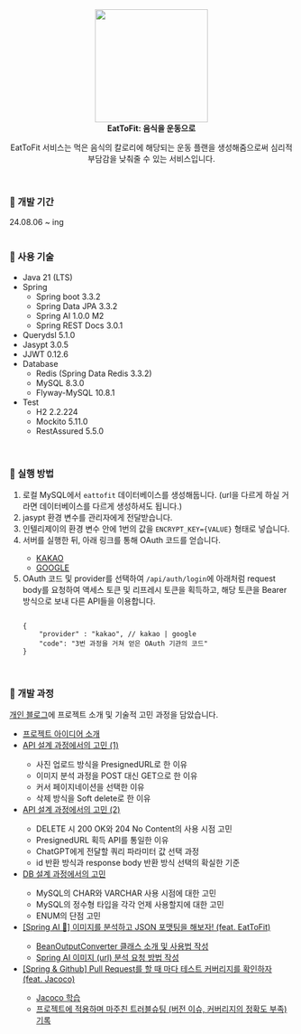 <div align="center">
  <img src="https://github.com/user-attachments/assets/419eeb62-c629-4e2d-937b-7bd9a89c63a9" width="200px" height="200px">
  <br>
  <b>EatToFit: 음식을 운동으로</b>
  <br>
  <p>EatToFit 서비스는 먹은 음식의 칼로리에 해당되는 운동 플랜을 생성해줌으로써 심리적 부담감을 낮춰줄 수 있는 서비스입니다.</p>
</div>

<br>
<h3>🍔 개발 기간</h3>
24.08.06 ~ ing

<br>
<br>
<h3>🍔 사용 기술</h3>
<ul>
  <li>Java 21 (LTS)</li>
  <li>Spring
    <ul>
      <li>Spring boot 3.3.2</li>
      <li>Spring Data JPA 3.3.2</li>
      <li>Spring AI 1.0.0 M2</li>
      <li>Spring REST Docs 3.0.1</li>
    </ul>
  </li>
  <li>Querydsl 5.1.0</li>
  <li>Jasypt 3.0.5</li>
  <li>JJWT 0.12.6</li>
  <li>Database
    <ul>
      <li>Redis (Spring Data Redis 3.3.2)</li>
      <li>MySQL 8.3.0</li>
      <li>Flyway-MySQL 10.8.1</li>
    </ul>
  </li>
  <li>Test
    <ul>
      <li>H2 2.2.224</li>
      <li>Mockito 5.11.0</li>
      <li>RestAssured 5.5.0</li>
    </ul>
  </li>
</ul>

<br>
<h3>🍔 실행 방법</h3>
<ol>
<li>로컬 MySQL에서 <code>eattofit</code> 데이터베이스를 생성해둡니다. (url을 다르게 하실 거라면 데이터베이스를 다르게 생성하셔도 됩니다.)</li>
<li>jasypt 환경 변수를 관리자에게 전달받습니다.</li>
<li>인텔리제이의 환경 변수 안에 1번의 값을 <code>ENCRYPT_KEY={VALUE}</code> 형태로 넣습니다.</li>
<li>서버를 실행한 뒤, 아래 링크를 통해 OAuth 코드를 얻습니다.</li>
  <ul>
    <li><a href="https://kauth.kakao.com/oauth/authorize?response_type=code&amp;client_id=a4b1f62f6ee5ff7808de3fbdc9fd025d&amp;redirect_uri=http://localhost:8080/oauth/kakao">KAKAO</a></li>
    <li><a href="https://accounts.google.com/o/oauth2/v2/auth?client_id=153893114774-fki8eqg7uiukvr0sqmk992odbb1l9rem.apps.googleusercontent.com&redirect_uri=http://localhost:8080/oauth/google&response_type=code&scope=openid%20email%20profile">GOOGLE</a></li>
  </ul>
<li>OAuth 코드 및 provider를 선택하여 <code>/api/auth/login</code>에 아래처럼 request body를 요청하여 액세스 토큰 및 리프레시 토큰을 획득하고, 해당 토큰을 Bearer 방식으로 보내 다른 API들을 이용합니다.</li>
<pre><code class="language-json">
{
    "provider" : "kakao", // kakao | google
    "code": "3번 과정을 거쳐 얻은 OAuth 기관의 코드"
}
</code></pre>
</ol>

<br>
<h3>🍔 개발 과정</h3>
<a href="https://devwriter.tistory.com/category/%E2%9C%A8%20%ED%94%84%EB%A1%9C%EC%A0%9D%ED%8A%B8/EatToFit%20%5BF-Lab%5D">개인 블로그</a>에 프로젝트 소개 및 기술적 고민 과정을 담았습니다.
<br>
<ul>
  <li><a href="https://devwriter.tistory.com/52">프로젝트 아이디어 소개</a></li>
  <li><a href="https://devwriter.tistory.com/53">API 설계 과정에서의 고민 (1)</a></li>
    <ul>
      <li>사진 업로드 방식을 PresignedURL로 한 이유</li>
      <li>이미지 분석 과정을 POST 대신 GET으로 한 이유</li>
      <li>커서 페이지네이션을 선택한 이유</li>
      <li>삭제 방식을 Soft delete로 한 이유</li>
    </ul>
  <li><a href="https://devwriter.tistory.com/54">API 설계 과정에서의 고민 (2)</a></li>
    <ul>
      <li>DELETE 시 200 OK와 204 No Content의 사용 시점 고민</li>
      <li>PresignedURL 획득 API를 통일한 이유</li>
      <li>ChatGPT에게 전달할 쿼리 파라미터 값 선택 과정</li>
      <li>id 반환 방식과 response body 반환 방식 선택의 확실한 기준</li>
    </ul>
  <li><a href="https://devwriter.tistory.com/56">DB 설계 과정에서의 고민</a></li>
    <ul>
        <li>MySQL의 CHAR와 VARCHAR 사용 시점에 대한 고민</li>
        <li>MySQL의 정수형 타입을 각각 언제 사용할지에 대한 고민</li>
        <li>ENUM의 단점 고민</li>
    </ul>
  <li><a href="https://devwriter.tistory.com/57">[Spring AI 🤖] 이미지를 분석하고 JSON 포맷팅을 해보자! (feat. EatToFit)</li>
    <ul>
        <li>BeanOutputConverter 클래스 소개 및 사용법 작성</li>
        <li>Spring AI 이미지 (url) 분석 요청 방법 작성</li>
    </ul>
  <li><a href="https://devwriter.tistory.com/58">[Spring & Github] Pull Request를 할 때 마다 테스트 커버리지를 확인하자 (feat. Jacoco)</li>
    <ul>
        <li>Jacoco 학습</li>
        <li>프로젝트에 적용하며 마주친 트러블슈팅 (버전 이슈, 커버리지의 정확도 부족) 기록</li>
    </ul>
</ul>
